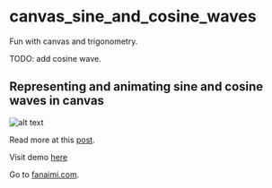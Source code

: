 # canvas_sine_and_cosine_waves
Fun with canvas and trigonometry.


TODO: add cosine wave.

## Representing and animating sine and cosine waves in canvas

![alt text](http://www.fanaimi.com/blog/blog-content/uploads/2016/03/sine_cosine.png "fanaimi - sine and cosine waves")

Read more at this [post](http://www.fanaimi.com/blog/canvas-trigonometry-waves-3-sine-and-cosine-waves/).

Visit demo [here](http://www.fanaimi.com/demos/canvas_sine_cosine_waves/)

Go to [fanaimi.com](http://www.fanaimi.com).

